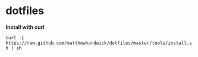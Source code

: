 dotfiles
========

__Install with curl__

`curl -L https://raw.github.com/matthewhardwick/dotfiles/master/tools/install.sh | sh`

